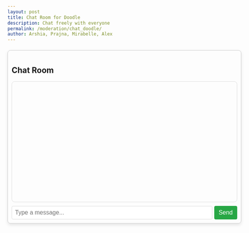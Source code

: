 ```yaml
---
layout: post
title: Chat Room for Doodle
description: Chat freely with everyone
permalink: /moderation/chat_doodle/
author: Arshia, Prajna, Mirabelle, Alex
---
```


<html lang="en">
<head>
  <meta charset="UTF-8">
  <meta name="viewport" content="width=device-width, initial-scale=1.0">
  <title>Chat Room</title>
  <style>
    /* Basic styling */
    #chatContainer {
      width: 150%;
      max-width: 600px;
      margin: 20px auto;
      padding: 10px;
      border: 1px solid #ccc;
      border-radius: 8px;
      box-shadow: 0px 4px 8px rgba(0, 0, 0, 0.1);
    }
    #messages {
      height: 300px;
      overflow-y: scroll;
      border: 1px solid #ddd;
      padding: 10px;
      border-radius: 8px;
      margin-bottom: 10px;
    }
    .message {
        margin: 5px 0;
      padding: 5px;
        border-radius: 5px;
         background-color: #d0e6f5; /* Light blue background for messages */
        color: #333; /* Darker text color for readability */
    }
    #inputContainer {
      display: flex;
    }
    #inputMessage {
      flex: 1;
      padding: 8px;
      font-size: 16px;
      border: 1px solid #ddd;
      border-radius: 4px;
    }
    #sendButton {
      padding: 8px 12px;
      margin-left: 5px;
      font-size: 16px;
      background-color: #28a745;
      color: white;
      border: none;
      border-radius: 4px;
      cursor: pointer;
    }
  </style>
</head>
<body>

<div id="chatContainer">
  <h2>Chat Room</h2>
  <div id="messages"></div>
  <div id="inputContainer">
    <input type="text" id="inputMessage" placeholder="Type a message..." />
    <button id="sendButton">Send</button>
  </div>
</div>

<script>
  // Simple front-end chat function
  const messages = document.getElementById('messages');
  const inputMessage = document.getElementById('inputMessage');
  const sendButton = document.getElementById('sendButton');

  function addMessage(message, sender = "You") {
    const messageDiv = document.createElement('div');
    messageDiv.classList.add('message');
    messageDiv.textContent = `${sender}: ${message}`;
    messages.appendChild(messageDiv);
    messages.scrollTop = messages.scrollHeight; // Auto-scroll
  }

  sendButton.addEventListener('click', () => {
    const messageText = inputMessage.value.trim();
    if (messageText) {
      addMessage(messageText);  // Display the message
      inputMessage.value = '';  // Clear the input field
    }
  });

  inputMessage.addEventListener('keypress', (e) => {
    if (e.key === 'Enter') sendButton.click(); // Send on Enter key press
  });
</script>

</body>
</html>
